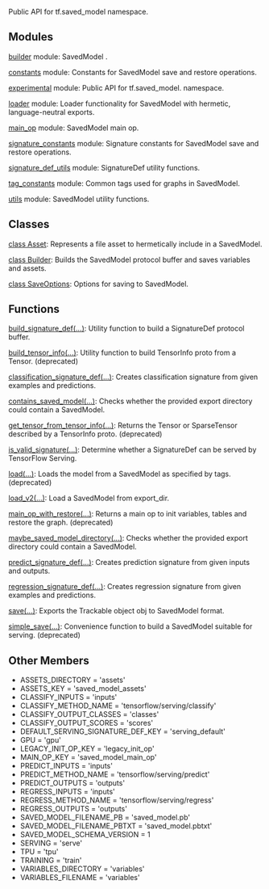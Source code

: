 Public API for tf.saved_model namespace.
## Modules
[builder](https://tensorflow.google.cn/api_docs/python/tf/compat/v1/saved_model/builder) module: SavedModel .

[constants](https://tensorflow.google.cn/api_docs/python/tf/compat/v1/saved_model/constants) module: Constants for SavedModel save and restore operations.

[experimental](https://tensorflow.google.cn/api_docs/python/tf/compat/v1/saved_model/experimental) module: Public API for tf.saved_model. namespace.

[loader](https://tensorflow.google.cn/api_docs/python/tf/compat/v1/saved_model/loader) module: Loader functionality for SavedModel with hermetic, language-neutral exports.

[main_op](https://tensorflow.google.cn/api_docs/python/tf/compat/v1/saved_model/main_op) module: SavedModel main op.

[signature_constants](https://tensorflow.google.cn/api_docs/python/tf/compat/v1/saved_model/signature_constants) module: Signature constants for SavedModel save and restore operations.

[signature_def_utils](https://tensorflow.google.cn/api_docs/python/tf/compat/v1/saved_model/signature_def_utils) module: SignatureDef utility functions.

[tag_constants](https://tensorflow.google.cn/api_docs/python/tf/compat/v1/saved_model/tag_constants) module: Common tags used for graphs in SavedModel.

[utils](https://tensorflow.google.cn/api_docs/python/tf/compat/v1/saved_model/utils) module: SavedModel utility functions.

## Classes
[class Asset](https://tensorflow.google.cn/api_docs/python/tf/saved_model/Asset): Represents a file asset to hermetically include in a SavedModel.

[class Builder](https://tensorflow.google.cn/api_docs/python/tf/compat/v1/saved_model/Builder): Builds the SavedModel protocol buffer and saves variables and assets.

[class SaveOptions](https://tensorflow.google.cn/api_docs/python/tf/saved_model/SaveOptions): Options for saving to SavedModel.

## Functions
[build_signature_def(...)](https://tensorflow.google.cn/api_docs/python/tf/compat/v1/saved_model/build_signature_def): Utility function to build a SignatureDef protocol buffer.

[build_tensor_info(...)](https://tensorflow.google.cn/api_docs/python/tf/compat/v1/saved_model/build_tensor_info): Utility function to build TensorInfo proto from a Tensor. (deprecated)

[classification_signature_def(...)](https://tensorflow.google.cn/api_docs/python/tf/compat/v1/saved_model/classification_signature_def): Creates classification signature from given examples and predictions.

[contains_saved_model(...)](https://tensorflow.google.cn/api_docs/python/tf/compat/v1/saved_model/contains_saved_model): Checks whether the provided export directory could contain a SavedModel.

[get_tensor_from_tensor_info(...)](https://tensorflow.google.cn/api_docs/python/tf/compat/v1/saved_model/get_tensor_from_tensor_info): Returns the Tensor or SparseTensor described by a TensorInfo proto. (deprecated)

[is_valid_signature(...)](https://tensorflow.google.cn/api_docs/python/tf/compat/v1/saved_model/is_valid_signature): Determine whether a SignatureDef can be served by TensorFlow Serving.

[load(...)](https://tensorflow.google.cn/api_docs/python/tf/compat/v1/saved_model/load): Loads the model from a SavedModel as specified by tags. (deprecated)

[load_v2(...)](https://tensorflow.google.cn/api_docs/python/tf/saved_model/load): Load a SavedModel from export_dir.

[main_op_with_restore(...)](https://tensorflow.google.cn/api_docs/python/tf/compat/v1/saved_model/main_op_with_restore): Returns a main op to init variables, tables and restore the graph. (deprecated)

[maybe_saved_model_directory(...)](https://tensorflow.google.cn/api_docs/python/tf/compat/v1/saved_model/contains_saved_model): Checks whether the provided export directory could contain a SavedModel.

[predict_signature_def(...)](https://tensorflow.google.cn/api_docs/python/tf/compat/v1/saved_model/predict_signature_def): Creates prediction signature from given inputs and outputs.

[regression_signature_def(...)](https://tensorflow.google.cn/api_docs/python/tf/compat/v1/saved_model/regression_signature_def): Creates regression signature from given examples and predictions.

[save(...)](https://tensorflow.google.cn/api_docs/python/tf/saved_model/save): Exports the Trackable object obj to SavedModel format.

[simple_save(...)](https://tensorflow.google.cn/api_docs/python/tf/compat/v1/saved_model/simple_save): Convenience function to build a SavedModel suitable for serving. (deprecated)

## Other Members
- ASSETS_DIRECTORY = 'assets'
- ASSETS_KEY = 'saved_model_assets'
- CLASSIFY_INPUTS = 'inputs'
- CLASSIFY_METHOD_NAME = 'tensorflow/serving/classify'
- CLASSIFY_OUTPUT_CLASSES = 'classes'
- CLASSIFY_OUTPUT_SCORES = 'scores'
- DEFAULT_SERVING_SIGNATURE_DEF_KEY = 'serving_default'
- GPU = 'gpu'
- LEGACY_INIT_OP_KEY = 'legacy_init_op'
- MAIN_OP_KEY = 'saved_model_main_op'
- PREDICT_INPUTS = 'inputs'
- PREDICT_METHOD_NAME = 'tensorflow/serving/predict'
- PREDICT_OUTPUTS = 'outputs'
- REGRESS_INPUTS = 'inputs'
- REGRESS_METHOD_NAME = 'tensorflow/serving/regress'
- REGRESS_OUTPUTS = 'outputs'
- SAVED_MODEL_FILENAME_PB = 'saved_model.pb'
- SAVED_MODEL_FILENAME_PBTXT = 'saved_model.pbtxt'
- SAVED_MODEL_SCHEMA_VERSION = 1
- SERVING = 'serve'
- TPU = 'tpu'
- TRAINING = 'train'
- VARIABLES_DIRECTORY = 'variables'
- VARIABLES_FILENAME = 'variables'
